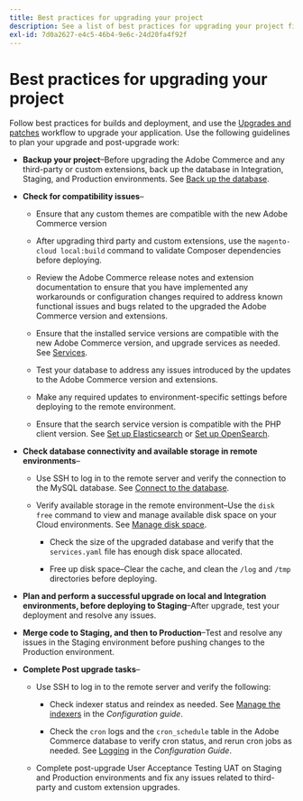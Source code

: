 ```yaml
---
title: Best practices for upgrading your project
description: See a list of best practices for upgrading your project files.
exl-id: 7d0a2627-e4c5-46b4-9e6c-24d20fa4f92f
---
```

# Best practices for upgrading your project

Follow best practices for builds and deployment, and use the [Upgrades and patches](../development/commerce-version.md) workflow to upgrade your application. Use the following guidelines to plan your upgrade and post-upgrade work:

- **Backup your project**–Before upgrading the Adobe Commerce and any third-party or custom extensions, back up the database in Integration, Staging, and Production environments. See [Back up the database](../development/commerce-version.md#project-backup).

- **Check for compatibility issues**–

    - Ensure that any custom themes are compatible with the new Adobe Commerce version

    - After upgrading third party and custom extensions, use the `magento-cloud local:build` command to validate Composer dependencies before deploying.

    - Review the Adobe Commerce release notes and extension documentation to ensure that you have implemented any workarounds or configuration changes required to address known functional issues and bugs related to the upgraded the Adobe Commerce version and extensions.

    - Ensure that the installed service versions are compatible with the new Adobe Commerce version, and upgrade services as needed. See [Services](../services/services-yaml.md).

    - Test your database to address any issues introduced by the updates to the Adobe Commerce version and extensions.

    - Make any required updates to environment-specific settings before deploying to the remote environment.

    - Ensure that the search service version is compatible with the PHP client version. See [Set up Elasticsearch](../services/elasticsearch.md) or [Set up OpenSearch](../services/opensearch.md).

- **Check database connectivity and available storage in remote environments**–

    - Use SSH to log in to the remote server and verify the connection to the MySQL database. See [Connect to the database](../services/mysql.md#connect-to-the-database).

    - Verify available storage in the remote environment–Use the `disk free` command to view and manage available disk space on your Cloud environments. See [Manage disk space](../storage/manage-disk-space.md).

        - Check the size of the upgraded database and verify that the `services.yaml` file has enough disk space allocated.

        - Free up disk space–Clear the cache, and clean the `/log` and `/tmp` directories before deploying.

- **Plan and perform a successful upgrade on local and Integration environments, before deploying to Staging**–After upgrade, test your deployment and resolve any issues.

- **Merge code to Staging, and then to Production**–Test and resolve any issues in the Staging environment before pushing changes to the Production environment.

- **Complete Post upgrade tasks**–

    - Use SSH to log in to the remote server and verify the following:

        - Check indexer status and reindex as needed. See [Manage the indexers](https://experienceleague.adobe.com/docs/commerce-operations/configuration-guide/cli/manage-indexers.html) in the _Configuration guide_.

        - Check the `cron` logs and the `cron_schedule` table in the Adobe Commerce database to verify cron status, and rerun cron jobs as needed.
      See [Logging](https://experienceleague.adobe.com/docs/commerce-operations/configuration-guide/cli/configure-cron-jobs.html#logging) in the _Configuration Guide_.

    - Complete post-upgrade User Acceptance Testing UAT on Staging and Production environments and fix any issues related to third-party and custom extension upgrades.
